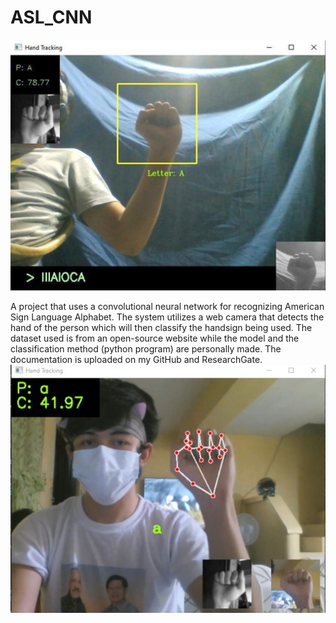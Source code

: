 # ASL_CNN

![My Image](./assets/resources/1.jpg)

A project that uses a convolutional neural network for recognizing American Sign Language Alphabet.
The system utilizes a web camera that detects the hand of the person which will then classify the handsign being used.
The dataset used is from an open-source website while the model and the classification method (python program) are personally made.
The documentation is uploaded on my GitHub and ResearchGate.
![My Image](./assets/resources/2.jpg)
